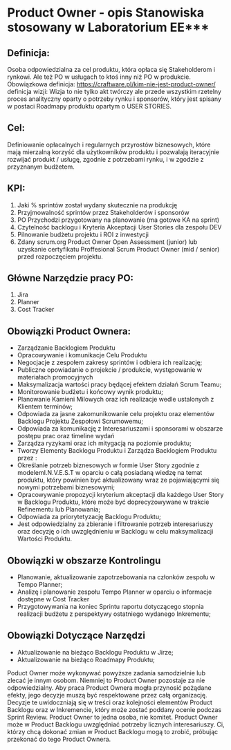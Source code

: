 # Product Owner - opis Stanowiska stosowany w Laboratorium EE***

## Definicja:
Osoba odpowiedzialna za cel produktu, która opłaca się Stakeholderom i rynkowi. Ale też PO w usługach to ktoś inny niż PO w produkcie.
Obowiązkowa definicja:​ ​https://craftware.pl/kim-nie-jest-product-owner/ definicja wizji:
Wizja to nie tylko akt twórczy ale przede wszystkim rzetelny proces analityczny oparty o potrzeby rynku i sponsorów, który jest spisany w postaci Roadmapy produktu opartym o USER STORIES.

## Cel:
Definiowanie opłacalnych i regularnych przyrostów biznesowych, które mają mierzalną korzyść dla użytkowników produktu i pozwalają iteracyjnie rozwijać produkt / usługę, zgodnie z potrzebami rynku, i w zgodzie z przyznanym budżetem.

## KPI:
1. Jaki % sprintów został wydany skutecznie na produkcję
2. Przyjmowalność sprintów przez Stakeholderów i sponsorów
3. PO Przychodzi przygotowany na planowanie (ma gotowe KA na sprint)
4. Czytelność backlogu i Kryteria Akceptacji User Stories dla zespołu DEV
5. Pilnowanie budżetu projektu i ROI z inwestycji
6. Zdany​ ​scrum.org​ Product Owner Open Assessment (junior) lub uzyskanie
certyfikatu Proffesional Scrum Product Owner (mid / senior) przed rozpoczęciem projektu.

## Główne Narzędzie pracy PO:
1. Jira
2. Planner
3. Cost Tracker
   
## Obowiązki Product Ownera:
* Zarządzanie Backlogiem Produktu
* Opracowywanie i komunikacje Celu Produktu
* Negocjacje z zespołem zakresy sprintów i odbiera ich realizację;
* Publiczne opowiadanie o projekcie / produkcie, występowanie w materiałach
promocyjnych
* Maksymalizacja wartości pracy będącej efektem działań Scrum Teamu;
* Monitorowanie budżetu i końcowy wynik produktu;
* Planowanie Kamieni Milowych oraz ich realizacje wedle ustalonych z
Klientem terminów;
* Odpowiada za jasne zakomunikowanie celu projektu oraz elementów
Backlogu Projektu Zespołowi Scrumowemu;
* Odpowiada za komunikację z Interesariuszami i sponsorami w obszarze
postępu prac oraz timeline wydań
* Zarządza ryzykami oraz ich mitygacją na poziomie produktu;
* Tworzy Elementy Backlogu Produktu i Zarządza Backlogiem Produktu przez :
* Określanie potrzeb biznesowych w formie User Story zgodnie z modelem ​I.N.V.E.S.T​ w oparciu o całą posiadaną wiedzę na temat produktu, który powinien być aktualizowany wraz ze pojawiającymi się nowymi potrzebami biznesowymi;
* Opracowywanie propozycji kryterium akceptacji dla każdego User Story w Backlogu Produktu, które może być doprecyzowywane w trakcie Refinementu lub Planowania;
* Odpowiada za priorytetyzację Backlogu Produktu;
* Jest odpowiedzialny za zbieranie i filtrowanie potrzeb interesariuszy
oraz decyzję o ich uwzględnieniu w Backlogu w celu maksymalizacji Wartości Produktu.

## Obowiązki w obszarze Kontrolingu
* Planowanie, aktualizowanie zapotrzebowania na członków zespołu w Tempo Planner;
* Analizę i planowanie zespołu Tempo Planner w oparciu o informacje dostępne w Cost Tracker
* Przygotowywania na koniec Sprintu raportu dotyczącego stopnia realizacji budżetu z perspektywy ostatniego wydanego Inkrementu;

## Obowiązki Dotyczące Narzędzi
* Aktualizowanie na bieżąco Backlogu Produktu w Jirze;
* Aktualizowanie na bieżąco Roadmapy Produktu;

Poduct Owner może wykonywać powyższe zadania samodzielnie lub zlecać je innym osobom. Niemniej to Product Owner pozostaje za nie odpowiedzialny. Aby praca Product Ownera mogła przynosić pożądane efekty, jego decyzje muszą być respektowane przez całą organizację.
Decyzje te uwidoczniają się w treści oraz kolejności elementów Product Backlogu oraz w Inkremencie, który może zostać poddany ocenie podczas Sprint Review. Product Owner to jedna osoba, nie komitet. Product Owner może w Product Backlogu uwzględniać potrzeby licznych interesariuszy. Ci, którzy chcą dokonać zmian w Product Backlogu mogą to zrobić, próbując przekonać do tego Product Ownera.
